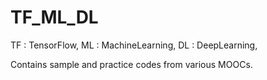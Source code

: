 # TF_ML_DL

TF : TensorFlow,
ML : MachineLearning,
DL : DeepLearning,

Contains sample and practice codes from various MOOCs.
